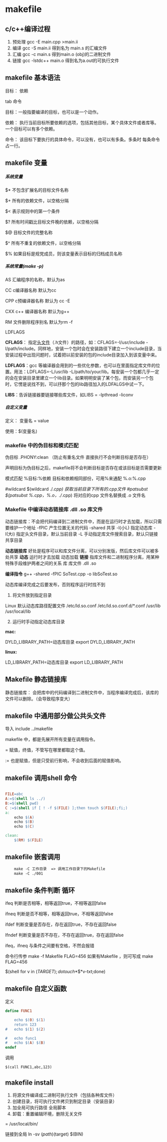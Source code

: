 # makefile

## c/c++编译过程

1. 预处理    gcc -E main.cpp >main.ii
1. 编译       gcc -S main.ii 得到名为 main.s 的汇编文件
1. 汇编       gcc -c main.s 得到main.o (obj)的二进制文件
1. 链接       gcc -lstdc++ main.o 得到名为a.out的可执行文件

## makefile 基本语法

目标： 依赖

tab   命令

目标：一般指要编译的目标，也可以是一个动作。

依赖： 执行当前目标所要依赖的选项，包括其他目标，某个具体文件或者库等。一个目标可以有多个依赖。

命令： 该目标下要执行的具体命令，可以没有，也可以有多条。多条时  每条命令占一行。



## makefile 变量

##### 系统变量

$* 不包含扩展名的目标文件名称

$+ 所有的依赖文件，以空格分隔

$< 表示规则中的第一个条件

$? 所有时间戳比目标文件晚的依赖，以空格分隔

$@ 目标文件的完整名称

$^ 所有不重复的依赖文件，以空格分隔

$% 如果目标是规党成员，则该变量表示目标的归档成员名称

##### 系统常量(make -p)

AS   汇编程序的名称，默认为as

CC  c编译器名称  默认为cc 

CPP c预编译器名称 默认为 cc -E 

CXX  c++ 编译器名称 默认为g++

RM  文件删除程序别名  默认为rm -f

LDFLAGS  

**CFLAGS**： 指定[头文件](https://so.csdn.net/so/search?q=头文件&spm=1001.2101.3001.7020)（.h文件）的路径，如：CFLAGS=-I/usr/include -I/path/include。同样地，安装一个包时会在安装路径下建立一个include目录，当安装过程中出现问题时，试着把以前安装的包的include目录加入到该变量中来。

**LDFLAGS**：gcc 等编译器会用到的一些优化参数，也可以在里面指定库文件的位置。用法：LDFLAGS=-L/usr/lib -L/path/to/your/lib。每安装一个包都几乎一定的会在安装目录里建立一个lib目录。如果明明安装了某个包，而安装另一个包时，它愣是说找不到，可以抒那个包的lib路径加入的LDFALGS中试一下。

**LIBS**：告诉链接器要链接哪些库文件，如LIBS = -lpthread -liconv

##### 自定义变量

定义： 变量名 = value

使用：$(变量名)

### makefile 中的伪目标和模式匹配

伪目标 .PHONY:clean  （防止有重名文件   直接执行不会判断目标是否存在）

​	声明目标为伪目标之后，makefile将不会判断目标是否存在或该目标是否需要更新



模式匹配 %目标:%依赖
目标和依赖相同部份，可用%来通配
%.o:%.cpp

#wildcard       $(wildcard  ./*.cpp) 获取当前目录下所有的.cpp文件
#patsubst         $(patsubst  %.cpp，%.o，./*.cpp) 将对应的cpp 文件名替换成 .o 文件名



### Makefile 中编译动态链接库 .dll   .so  库文件

动态链接库：不会把代码编译到二进制文件中，而是在运行时才去加载，所以只需要维护一个地址
-fPIC 产生位置无关的代码
-shared 共享
-l(小L) 指定动态库
-I(大i) 指定头文件目录，默认当前目录
-L 手动指定库文件搜索目录，默认只链接共享目录

**动态链接库**   好处是程序可以和库文件分离，可以分别发版，然后库文件可以被多处共享
**动态**  运行时才去加载  动态加载
**链接**  指库文件和二进制程序分离，用某种特殊手段维护两者之间的关系
库    库文件 .dll   .so

**编译指令** g++ -shared -fPIC SoTest.cpp -o libSoTest.so



动态库编译完成之后要发布，否则程序运行时找不到

1. 将文件放到指定目录

Linux 默认动态库路径配置文件
/etc/ld.so.conf     /etc/ld.so.conf.d/*.conf 	/usr/lib	/usr/local/lib

2.  运行时手动指定动态库目录

   **mac:**

   DYLD_LIBRARY_PATH=动态库目录
   export DYLD_LIBRARY_PATH

   **linux:**

   LD_LIBRARY_PATH=动态库目录
   export LD_LIBRARY_PATH



## Makefile 静态链接库

静态链接库： 会把库中的代码编译到二进制文件中，当程序编译完成后，该库的文件可以删除。（会导致程序变大）



## makefile 中通用部分做公共头文件

导入  include ../makefile

makefile  中，都是先展开所有变量在调用指令。

=  赋值，终值，不管写在哪里都取这个值。

:=  也是赋值，但是只受前行影响，不会收到后面的赋值影响。



## makefile 调用shell 命令

```makefile

FILE=abc
A:=$(shell ls ../)
B:=$(shell pwd)
C :=$(shell if [ ! -f $(FILE) ];then touch $(FILE);fi;)
a:
	echo $(A)
	echo $(B)
	echo $(C)

clean:
	$(RM) $(FILE)
```



## makefile 嵌套调用

```makefile
	make -C 工作目录  => 调用工作目录下的Makefile
	make -C ./001  
```



## makefile 条件判断 循环

ifeq  判断是否相等，相等返回true，不相等返回false

ifneq   判断是否不相等，相等返回true，不相等返回false

ifdef 判断变量是否存在，存在返回true，不存在返回false

Ifndef 判断变量是否不存在，不存在返回true，存在返回false

ifeq，ifneq 与条件之间要有空格，不然会报错



命令行传参  make -f Makefile FLAG=456  如果有Makefile ，则可写成 make FLAG=456

  $(shell for v in $(TARGET); do touch *$$*v-txt;done)



## makefile 自定义函数

定义

```makefile
define FUNC1

	echo $(0) $(1)
	return 123
#	echo $(1) $(2)

#	echo func1
#	echo $(A) $(B)
endef
```

调用 

```
$(call FUNC1,abc,123)
```



## makefile install 

1. 将源文件编译成二进制可执行文件（包括各种库文件）
2. 创建目录，将可执行文件拷贝到制定目录（安装目录）
3. 加全局可执行路径  全局脚本
4. 卸载：重置编辑环境，删除无关文件



 = /usr/local/bin/



链接到全局 ln  -sv $(path)$(target)   $(BIN)













